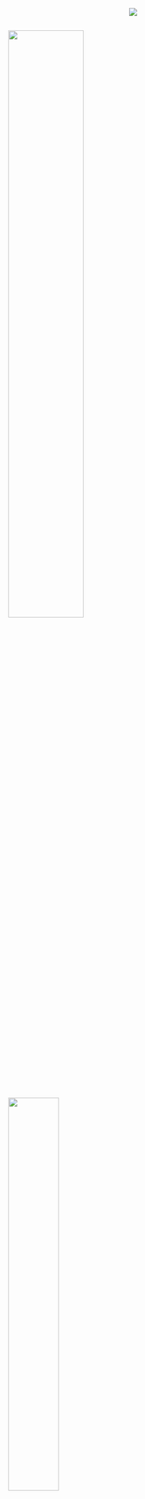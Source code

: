 <p align="center"> <a href="https://github.com/DenverCoder1/readme-typing-svg">
<img src="https://readme-typing-svg.herokuapp.com?font=Time+New+Roman&color=FFFFFF&size=25&center=true&vCenter=true&width=600&height=100&lines=Olá!+somos+da+company+eagles;Sejam+bem+vindos+ao+perfil+da+CyberTec!">
</a>
</p>

##
<div align="">
<img width=55% src="https://github-readme-streak-stats.herokuapp.com?user=CyberTec181&theme=dark&mode=weekly" />
<img width=45% src="https://github-readme-stats-git-main-rafaelalexandrino.vercel.app/api/top-langs/?username=CyberTec181&show_icons=true&theme=dark&layout=compact" /> 
</div>

##
<h2 align = "center">adiministradores</h2>

<a href = "https://github.com/Brenno030" >Brenno Nogueira</a>

<a href = "https://github.com/DantedSousa">Carlos Dante</a>

<a href = "https://github.com/charlisonsantos">F° Charlison</a>
